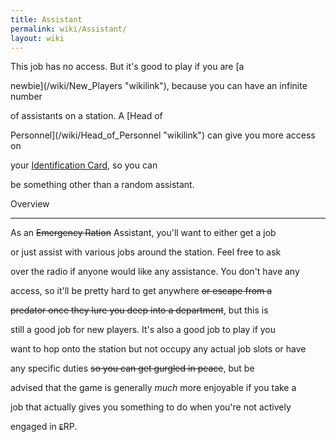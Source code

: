 ```yaml
---
title: Assistant
permalink: wiki/Assistant/
layout: wiki
---
```


This job has no access. But it's good to play if you are [a
newbie](/wiki/New_Players "wikilink"), because you can have an infinite number
of assistants on a station. A [Head of
Personnel](/wiki/Head_of_Personnel "wikilink") can give you more access on
your [Identification Card](/wiki/Identification_Card "wikilink"), so you can
be something other than a random assistant.

Overview
--------

As an <s>Emergency Ration</s> Assistant, you'll want to either get a job
or just assist with various jobs around the station. Feel free to ask
over the radio if anyone would like any assistance. You don't have any
access, so it'll be pretty hard to get anywhere <s>or escape from a
predator once they lure you deep into a department</s>, but this is
still a good job for new players. It's also a good job to play if you
want to hop onto the station but not occupy any actual job slots or have
any specific duties <s>so you can get gurgled in peace</s>, but be
advised that the game is generally *much* more enjoyable if you take a
job that actually gives you something to do when you're not actively
engaged in <s><small>E</small></s>RP.
